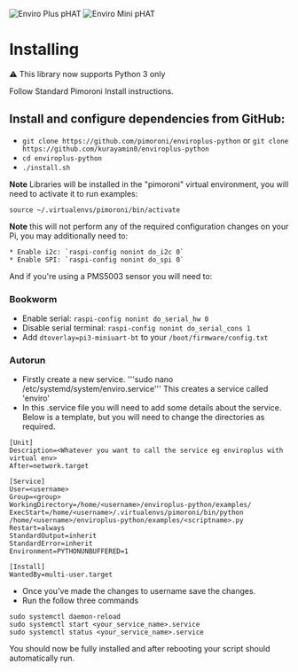 ![Enviro Plus pHAT](https://raw.githubusercontent.com/pimoroni/enviroplus-python/main/Enviro-Plus-pHAT.jpg)
![Enviro Mini pHAT](https://raw.githubusercontent.com/pimoroni/enviroplus-python/main/Enviro-mini-pHAT.jpg)

# Installing
:warning: This library now supports Python 3 only

Follow Standard Pimoroni Install instructions.

## Install and configure dependencies from GitHub:

* `git clone https://github.com/pimoroni/enviroplus-python` or `git clone https://github.com/kurayamin0/enviroplus-python`
* `cd enviroplus-python`
* `./install.sh`

**Note** Libraries will be installed in the "pimoroni" virtual environment, you will need to activate it to run examples:

```
source ~/.virtualenvs/pimoroni/bin/activate
```

**Note** this will not perform any of the required configuration changes on your Pi, you may additionally need to:
```
* Enable i2c: `raspi-config nonint do_i2c 0`
* Enable SPI: `raspi-config nonint do_spi 0`
```

And if you're using a PMS5003 sensor you will need to:

### Bookworm

* Enable serial: `raspi-config nonint do_serial_hw 0`
* Disable serial terminal: `raspi-config nonint do_serial_cons 1`
* Add `dtoverlay=pi3-miniuart-bt` to your `/boot/firmware/config.txt`

### Autorun

* Firstly create a new service. '''sudo nano /etc/systemd/system/enviro.service''' This creates a service called 'enviro'
* In this .service file you will need to add some details about the service. Below is a template, but you will need to    change the directories as required.

```
[Unit]
Description=<Whatever you want to call the service eg enviroplus with virtual env>
After=network.target

[Service]
User=<username>
Group=<group> 
WorkingDirectory=/home/<username>/enviroplus-python/examples/
ExecStart=/home/<username>/.virtualenvs/pimoroni/bin/python /home/<username>/enviroplus-python/examples/<scriptname>.py
Restart=always
StandardOutput=inherit
StandardError=inherit
Environment=PYTHONUNBUFFERED=1

[Install]
WantedBy=multi-user.target
```

* Once you've made the changes to username save the changes.
* Run the follow three commands
```
sudo systemctl daemon-reload
sudo systemctl start <your_service_name>.service
sudo systemctl status <your_service_name>.service
```

You should now be fully installed and after rebooting your script should automatically run.
